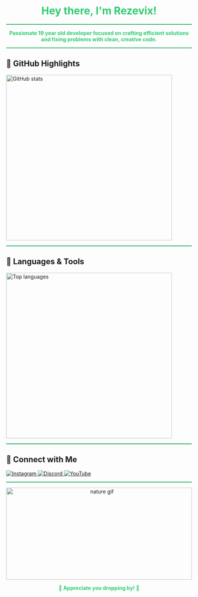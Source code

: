 <h1 align="center" style="color: #2ecc71;">Hey there, I'm Rezevix!</h1>

<hr style="border: none; height: 2px; background: #27ae60;" />

<div align="center">
  <strong style="color: #2ecc71;">
    Passionate 19 year old developer focused on crafting efficient solutions and fixing problems with clean, creative code.
  </strong>
</div>

<hr style="border: none; height: 2px; background: #27ae60;" />

## 🌿 GitHub Highlights

<p align="left">
  <img src="https://github-readme-stats.vercel.app/api?username=Rezevix&show_icons=true&theme=dark&title_color=2ecc71&icon_color=27ae60&text_color=95a5a6&bg_color=121212&cache_seconds=30" alt="GitHub stats" width="450" />
</p>

<hr style="border: none; height: 2px; background: #27ae60;" />

## 🌿 Languages & Tools

<p align="left">
  <img src="https://github-readme-stats.vercel.app/api/top-langs/?username=Rezevix&langs_count=10&layout=compact&theme=dark&title_color=2ecc71&icon_color=27ae60&text_color=95a5a6&bg_color=121212&cache_seconds=30" alt="Top languages" width="450" />
</p>

<hr style="border: none; height: 2px; background: #27ae60;" />

## 🌿 Connect with Me

<p align="left">
  <a href="https://www.instagram.com/rezevix/" target="_blank">
    <img src="https://img.shields.io/badge/Instagram-%23E4405F.svg?&style=for-the-badge&logo=instagram&logoColor=white&color=27ae60" alt="Instagram" />
  </a>
  <a href="https://discordapp.com/users/rezevix" target="_blank">
    <img src="https://img.shields.io/badge/Discord-%237289DA.svg?&style=for-the-badge&logo=discord&logoColor=white&color=27ae60" alt="Discord" />
  </a>
  <a href="https://www.youtube.com/rezevix" target="_blank">
    <img src="https://img.shields.io/badge/YouTube-%23FF0000.svg?&style=for-the-badge&logo=youtube&logoColor=white&color=27ae60" alt="YouTube" />
  </a>
</p>

<hr style="border: none; height: 2px; background: #27ae60;" />

<p align="center">
  <img src="https://media4.giphy.com/media/v1.Y2lkPTc5MGI3NjExaGhvMjNrZmJmdTFxaXNoejVsdXZ5aDNwank2ZWZlYThkNGVoaXhlcCZlcD12MV9pbnRlcm5hbF9naWZfYnlfaWQmY3Q9Zw/gkCgDZHywXa6Y/giphy.gif" alt="nature gif" width="100%" style="max-height: 250px; object-fit: cover;" />
</p>

<p align="center" style="color: #2ecc71; font-weight: bold;">
   🌿 Appreciate you dropping by! 🌿
</p>
